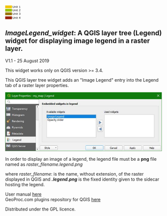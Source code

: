 ![](icon.png) 
## *ImageLegend_widget*: A QGIS layer tree (Legend) widget for displaying image legend in a raster layer.

V1.1 - 25 August 2019

This widget works only on QGIS version >= 3.4.

This QGIS layer tree widget adds an "Image Legend" entry into the Legend tab of a raster layer properties.

![](wil2.jpg)

In order to display an image of a legend, the legend file must be a **png** file named as *raster_filename.legend.png*

where *raster_filename*: is the name, without extension, of the raster displayed in QGIS and ***.legend.png*** is the fixed identity given to the sidecar hosting the legend.

User manual [here](http://www.geoproc.com/be/image_legend_widget.htm)<br>
GeoProc.com plugins repository for QGIS [here](http://www.geoproc.com/be/plugins.xml)

Distributed under the GPL licence.
